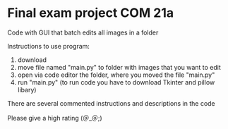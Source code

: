 # Final exam project COM 21a

Сode with GUI that batch edits all images in a folder



Instructions to use program:
1. download 
2. move file named "main.py" to folder with images that you want to edit
3. open via code editor the folder, where you moved the file "main.py" 
4. run "main.py" (to run code you have to download Tkinter and pillow libary)



There are several commented instructions and descriptions in the code 


Please give a high rating (＠_＠;)

